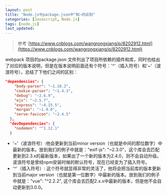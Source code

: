 ```yaml
---
layout: post
title: "Node.js中package.json中^和~的区别"
categories: [Javascript, Node.js]
tags: [node.js]
last_updated:
---
```


> 参考 [https://www.cnblogs.com/wangrongxiang/p/8202912.html](https://www.cnblogs.com/wangrongxiang/p/8202912.html)

webpack 项目的package.json 文件列出了项目所依赖的插件和库，同时也给出了对应的版本说明，但是在版本说明前面还有个符号：'^'（插入符号）和'~'（波浪符号），总结了下他们之间的区别：

~~~json
"dependencies": {
    "body-parser": "~1.18.2",
    "cookie-parser": "~1.4.3",
    "debug": "~2.6.9",
    "ejs": "~2.5.7",
    "express": "~4.15.5",
    "morgan": "~1.9.0",
    "serve-favicon": "~2.4.5"
  },
  "devDependencies": {
    "nodemon": "^1.12.1"
  }
~~~

* '~'（波浪符号）:他会更新到当前minor version（也就是中间的那位数字）中最新的版本。放到我们的例子中就是："exif-js": "~2.3.0"，这个库会去匹配更新到2.3.x的最新版本，如果出了一个新的版本为2.4.0，则不会自动升级。波浪符号是曾经npm安装时候的默认符号，现在已经变为了插入符号。
* '^'（插入符号）: 这个符号就显得非常的灵活了，他将会把当前库的版本更新到当前major version（也就是第一位数字）中最新的版本。放到我们的例子中就是："vue": "^2.2.2", 这个库会去匹配2.x.x中最新的版本，但是他不会自动更新到3.0.0。

